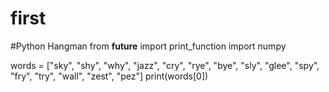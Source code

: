 # first
#Python Hangman
from __future__ import print_function
import numpy

words = ["sky", "shy", "why", "jazz", "cry", "rye", "bye", "sly", "glee", "spy", "fry", "try", "wall", "zest", "pez"]
print(words[0])
